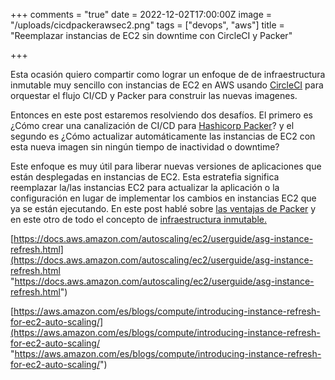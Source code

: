 +++
comments = "true"
date = 2022-12-02T17:00:00Z
image = "/uploads/cicdpackerawsec2.png"
tags = ["devops", "aws"]
title = "Reemplazar instancias de EC2 sin downtime con CircleCI y Packer"

+++

Esta ocasión quiero compartir como lograr un enfoque de de infraestructura inmutable muy sencillo con instancias de EC2 en AWS usando [CircleCI](https://circleci.com/) para orquestar el flujo CI/CD y Packer para construir las nuevas imagenes.

Entonces en este post estaremos resolviendo dos desafíos. El primero es ¿Cómo crear una canalización de CI/CD para [Hashicorp Packer](https://www.packer.io/)? y el segundo es ¿Cómo actualizar automáticamente las instancias de EC2 con esta nueva imagen sin ningún tiempo de inactividad o downtime?

Este enfoque es  muy útil para liberar nuevas versiones de aplicaciones que están desplegadas en instancias de EC2.  Esta estratefia  significa reemplazar la/las  instancias EC2 para actualizar la aplicación o la configuración en lugar de implementar los cambios en instancias EC2 que ya se están ejecutando. En este post hablé sobre [las ventajas de Packer](https://galvarado.com.mx/post/packer-automatiza-la-creacion-de-cualquier-tipo-de-imagen-de-maquina-virtual/) y en este otro de todo el concepto de  [infraestructura inmutable.](https://galvarado.com.mx/post/beneficios-retos-y-como-lograr-infraestructura-inmutable-con-packer-ansible-y-terraform/)

[https://docs.aws.amazon.com/autoscaling/ec2/userguide/asg-instance-refresh.html](https://docs.aws.amazon.com/autoscaling/ec2/userguide/asg-instance-refresh.html "https://docs.aws.amazon.com/autoscaling/ec2/userguide/asg-instance-refresh.html")

[https://aws.amazon.com/es/blogs/compute/introducing-instance-refresh-for-ec2-auto-scaling/](https://aws.amazon.com/es/blogs/compute/introducing-instance-refresh-for-ec2-auto-scaling/ "https://aws.amazon.com/es/blogs/compute/introducing-instance-refresh-for-ec2-auto-scaling/")